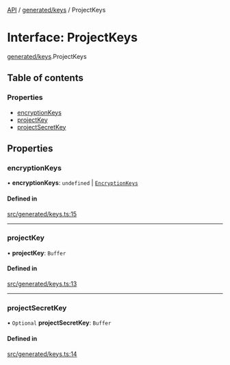 [API](../README.md) / [generated/keys](../modules/generated_keys.md) / ProjectKeys

# Interface: ProjectKeys

[generated/keys](../modules/generated_keys.md).ProjectKeys

## Table of contents

### Properties

- [encryptionKeys](generated_keys.ProjectKeys.md#encryptionkeys)
- [projectKey](generated_keys.ProjectKeys.md#projectkey)
- [projectSecretKey](generated_keys.ProjectKeys.md#projectsecretkey)

## Properties

### encryptionKeys

• **encryptionKeys**: `undefined` \| [`EncryptionKeys`](generated_keys.EncryptionKeys.md)

#### Defined in

[src/generated/keys.ts:15](https://github.com/digidem/mapeo-core-next/blob/53dc843a45bb963f7a880f5f7973107d5b1fb99c/src/generated/keys.ts#L15)

___

### projectKey

• **projectKey**: `Buffer`

#### Defined in

[src/generated/keys.ts:13](https://github.com/digidem/mapeo-core-next/blob/53dc843a45bb963f7a880f5f7973107d5b1fb99c/src/generated/keys.ts#L13)

___

### projectSecretKey

• `Optional` **projectSecretKey**: `Buffer`

#### Defined in

[src/generated/keys.ts:14](https://github.com/digidem/mapeo-core-next/blob/53dc843a45bb963f7a880f5f7973107d5b1fb99c/src/generated/keys.ts#L14)
